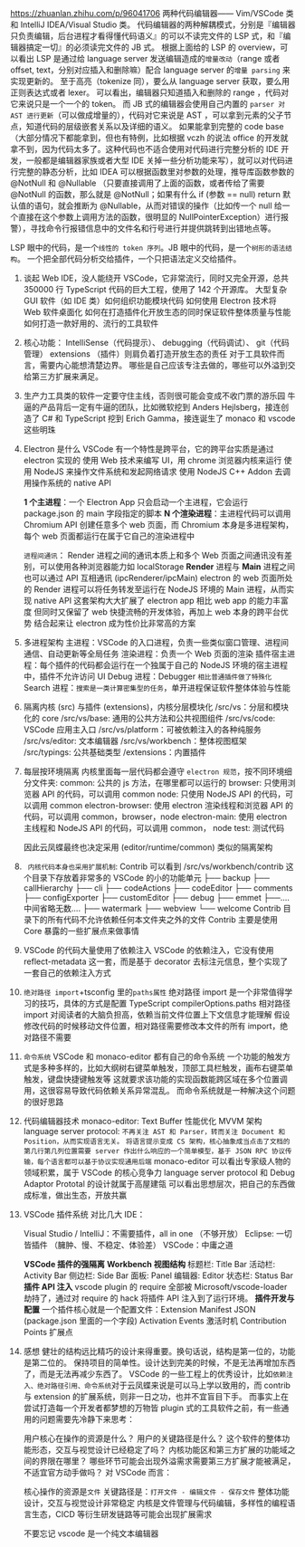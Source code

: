 https://zhuanlan.zhihu.com/p/96041706
两种代码编辑器—— Vim/VSCode 类和 IntelliJ IDEA/Visual Studio 类。
代码编辑器的两种解耦模式，分别是『编辑器只负责编辑，后台进程才看得懂代码语义』的可以不读完文件的 LSP 式，和『编辑器搞定一切』的必须读完文件的 JB 式。
根据上面给的 LSP 的 overview，可以看出 LSP 是通过给 language server 发送编辑造成的`增量改动`（range 或者 offset, text，分别对应插入和删除嘛）配合 language server 的`增量 parsing` 来实现更新的。 至于高亮（tokenize 同），要么从 language server 获取，要么用正则表达式或者 lexer。 可以看出，编辑器只知道插入和删除的 range ，代码对它来说只是一个一个的 token。
而 JB 式的编辑器会使用自己内置的 `parser 对 AST 进行更新`（可以做成增量的），代码对它来说是 AST ，可以拿到元素的父子节点，知道代码的层级嵌套关系以及详细的语义。 如果能拿到完整的 code base （大部分情况下都能拿到，但也有特例，比如根据 vczh 的说法 office 的开发就拿不到，因为代码太多了。这种代码也不适合使用对代码进行完整分析的 IDE 开发，一般都是编辑器家族或者大型 IDE 关掉一些分析功能来写），就可以对代码进行完整的静态分析，比如 IDEA 可以根据函数里对参数的处理，推导库函数参数的 @NotNull 和 @Nullable （只要直接调用了上面的函数，或者传给了需要 @NotNull 的函数，那么就是 @NotNull；如果有什么 if (参数 == null) return 默认值的语句，就会推断为 @Nullable，从而对错误的操作（比如传一个 null 给一个直接在这个参数上调用方法的函数，很明显的 NullPointerException）进行报警），寻找命令行报错信息中的文件名和行号进行并提供跳转到出错地点等。

LSP 眼中的代码，是一个`线性的 token 序列`。JB 眼中的代码，是一个`树形的语法结构`。 一个把全部代码分析交给插件，一个只把语法定义交给插件。

1. 谈起 Web IDE，没人能绕开 VSCode，它非常流行，同时又完全开源，总共 350000 行 TypeScript 代码的巨大工程，使用了 142 个开源库。
   大型复杂 GUI 软件（如 IDE 类）如何组织功能模块代码
   如何使用 Electron 技术将 Web 软件桌面化
   如何在打造插件化开放生态的同时保证软件整体质量与性能
   如何打造一款好用的、流行的工具软件
2. 核心功能：
   IntelliSense（代码提示）、 debugging（代码调试）、 git（代码管理）
   extensions （插件）则肩负着打造开放生态的责任
   对于工具软件而言，需要内心能想清楚边界。
   哪些是自己应该专注去做的，哪些可以外溢到交给第三方扩展来满足。
3. 生产力工具类的软件一定要守住主线，否则很可能会变成不收门票的游乐园
   牛逼的产品背后一定有牛逼的团队，比如微软挖到 Anders Hejlsberg，接连创造了 C# 和 TypeScript
   挖到 Erich Gamma，接连诞生了 monaco 和 vscode 这些明珠
4. Electron 是什么
   VSCode 有一个特性是跨平台，它的跨平台实质是通过 electron 实现的
   使用 Web 技术来编写 UI，用 chrome 浏览器内核来运行
   使用 NodeJS 来操作文件系统和发起网络请求
   使用 NodeJS C++ Addon 去调用操作系统的 native API

   **1 个主进程**：一个 Electron App 只会启动一个主进程，它会运行 package.json 的 main 字段指定的脚本
   **N 个渲染进程**：主进程代码可以调用 Chromium API 创建任意多个 web 页面，而 Chromium 本身是多进程架构，每个 web 页面都运行在属于它自己的渲染进程中

   `进程间通讯`：
   Render 进程之间的通讯本质上和多个 Web 页面之间通讯没有差别，可以使用各种浏览器能力如 localStorage
   **Render** 进程与 **Main** 进程之间也可以通过 API 互相通讯 (ipcRenderer/ipcMain)
   electron 的 web 页面所处的 Render 进程可以将任务转发至运行在 NodeJS 环境的 Main 进程，从而实现 native API
   这套架构大大扩展了 electron app 相比 web app 的能力丰富度
   但同时又保留了 web 快捷流畅的开发体验，再加上 web 本身的跨平台优势
   结合起来让 electron 成为性价比非常高的方案

5. 多进程架构
   主进程：VSCode 的入口进程，负责一些类似窗口管理、进程间通信、自动更新等全局任务
   渲染进程：负责一个 Web 页面的渲染
   插件宿主进程：每个插件的代码都会运行在一个独属于自己的 NodeJS 环境的宿主进程中，插件不允许访问 UI
   Debug 进程：Debugger `相比普通插件做了特殊化`
   Search 进程：`搜索是一类计算密集型的任务`，单开进程保证软件整体体验与性能
6. 隔离内核 (src) 与插件 (extensions)，内核分层模块化
   /src/vs：分层和模块化的 core
   /src/vs/base: 通用的公共方法和公共视图组件
   /src/vs/code: VSCode 应用主入口
   /src/vs/platform：可被依赖注入的各种纯服务
   /src/vs/editor: 文本编辑器
   /src/vs/workbench：整体视图框架
   /src/typings: 公共基础类型
   /extensions：内置插件
7. 每层按环境隔离
   内核里面每一层代码都会遵守 `electron 规范`，按不同环境细分文件夹:
   common: 公共的 js 方法，在哪里都可以运行的
   browser: 只使用浏览器 API 的代码，可以调用 common
   node: 只使用 NodeJS API 的代码，可以调用 common
   electron-browser: 使用 electron 渲染线程和浏览器 API 的代码，可以调用 common，browser，node
   electron-main: 使用 electron 主线程和 NodeJS API 的代码，可以调用 common， node
   test: 测试代码

   因此云凤蝶最终也决定采用 (editor/runtime/common) 类似的隔离架构

8. ` 内核代码本身也采用扩展机制`: Contrib
   可以看到 /src/vs/workbench/contrib 这个目录下存放着非常多的 VSCode 的小的功能单元
   ├── backup
   ├── callHierarchy
   ├── cli
   ├── codeActions
   ├── codeEditor
   ├── comments
   ├── configExporter
   ├── customEditor
   ├── debug
   ├── emmet
   ├──....中间省略无数....
   ├── watermark
   ├── webview
   └── welcome
   Contrib 目录下的所有代码不允许依赖任何本文件夹之外的文件
   Contrib 主要是使用 Core 暴露的一些扩展点来做事情
9. VSCode 的代码大量使用了依赖注入
   VSCode 的依赖注入，它没有使用 reflect-metadata 这一套，而是基于 decorator 去标注元信息，整个实现了一套自己的依赖注入方式
10. `绝对路径 import`+tsconfig 里的`paths属性`
    绝对路径 import 是一个非常值得学习的技巧，具体的方式是配置 TypeScript compilerOptions.paths
    相对路径 import 对阅读者的大脑负担高，依赖当前文件位置上下文信息才能理解
    假设修改代码的时候移动文件位置，相对路径需要修改本文件的所有 import，绝对路径不需要
11. `命令系统`
    VSCode 和 monaco-editor 都有自己的命令系统
    一个功能的触发方式是多种多样的，比如大纲树右键菜单触发，顶部工具栏触发，画布右键菜单触发，键盘快捷键触发等
    这就要求该功能的实现函数能跨区域在多个位置调用，这很容易导致代码依赖关系异常混乱。
    而命令系统就是一种解决这个问题的很好思路
12. 代码编辑器技术
    monaco-editor:
    Text Buffer 性能优化
    MVVM 架构
    language server protocol:
    `不再关注 AST 和 Parser，转而关注 Document 和 Position，从而实现语言无关。`
    `将语言提示变成 CS 架构，核心抽象成当点击了文档的第几行第几列位置需要 server 作出什么响应的一个简单模型，基于 JSON RPC 协议传输，每个语言都可以基于协议实现通用后端`
    monaco-editor 可以看出专家级人物的领域积累，属于 VSCode 的核心竞争力
    language server protocol 和 Debug Adaptor Prototal 的设计就属于高屋建瓴
    可以看出思想层次，把自己的东西做成标准，做出生态，开放共赢
13. VSCode 插件系统
    对比几大 IDE：

    Visual Studio / IntelliJ：不需要插件，all in one （不够开放）
    Eclipse: 一切皆插件 （臃肿、慢、不稳定、体验差）
    VSCode：中庸之道

    **VSCode 插件的强隔离**
    **Workbench 视图结构**
    标题栏: Title Bar
    活动栏: Activity Bar
    侧边栏: Side Bar
    面板: Panel
    编辑器: Editor
    状态栏: Status Bar
    **插件 API 注入**
    vscode plugin 的 require 全部被 Microsoft/vscode-loader 劫持了，通过对 require 的 hack 将插件 API 注入到了运行环境。
    **插件开发与配置**
    一个插件核心就是一个配置文件：Extension Manifest JSON (package.json 里面的一个字段)
    Activation Events 激活时机
    Contribution Points 扩展点

14. 感想
    健壮的结构远比精巧的设计来得重要。换句话说，结构是第一位的，功能是第二位的。
    保持项目的简单性。设计达到完美的时候，不是无法再增加东西了，而是无法再减少东西了。
    VSCode 的一些工程上的优秀设计，比如`依赖注入、绝对路径引用、命令系统`对于云凤蝶来说是可以马上学以致用的，而 contrib 与 extension 的扩展系统，则非一日之功，也并不宜盲目下手。
    而事实上在尝试打造每一个开发者都梦想的万物皆 plugin 式的工具软件之前，有一些通用的问题需要先冷静下来思考：

    用户核心在操作的资源是什么？
    用户的关键路径是什么？
    这个软件的整体功能形态，交互与视觉设计已经稳定了吗？
    内核功能区和第三方扩展的功能域之间的界限在哪里？
    哪些环节可能会出现外溢需求需要第三方扩展才能被满足，不适宜官方动手做吗？
    对 VSCode 而言：

    核心操作的资源是`文件`
    关键路径是：`打开文件 - 编辑文件 - 保存文件`
    整体功能设计，交互与视觉设计非常稳定
    内核是文件管理与代码编辑，多样性的编程语言生态，CICD 等衍生研发链路等可能会出现扩展需求

    不要忘记 vscode 是一个纯文本编辑器
